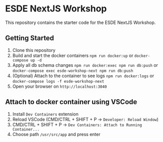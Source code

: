 # ESDE NextJS Workshop

This repository contains the starter code for the ESDE NextJS Workshop.

## Getting Started

1. Clone this repository
2. Build and start the docker containers `npm run docker:up` or `docker-compose up -d`
3. Apply all db schema changes `npm run docker:exec npm run db:push` or `docker-compose exec esde-workshop-next npm run db:push`
4. (Optional) Attach to the container to see logs `npm run docker:logs` or `docker-compose logs -f esde-workshop-next`
5. Open your browser on `http://localhost:3040`

## Attach to docker container using VSCode
1. Install `Dev Containers` extension
2. Reload VSCode (CMD/CTRL + SHIFT + P -> `Developer: Reload Window`)
3. CMD/CTRL + SHIFT + P -> `Dev Containers: Attach to Running Container...`
4. Choose path `/usr/src/app` and press enter

